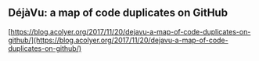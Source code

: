 ## DéjàVu: a map of code duplicates on GitHub
  
  [https://blog.acolyer.org/2017/11/20/dejavu-a-map-of-code-duplicates-on-github/](https://blog.acolyer.org/2017/11/20/dejavu-a-map-of-code-duplicates-on-github/)